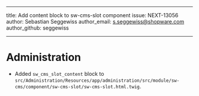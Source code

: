 ---
title: Add content block to sw-cms-slot component
issue: NEXT-13056
author: Sebastian Seggewiss
author_email: s.seggewiss@shopware.com 
author_github: seggewiss
___
# Administration
* Added `sw_cms_slot_content` block to `src/Administration/Resources/app/administration/src/module/sw-cms/component/sw-cms-slot/sw-cms-slot.html.twig`.
